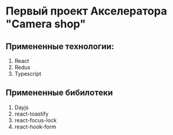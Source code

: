 # Первый проект Акселератора "Camera shop" #

## Примененные технологии: ##

1. React
2. Redux
3. Typescript

## Примененные бибилотеки ##

1. Dayjs
2. react-toastify
3. react-focus-lock
4. react-hook-form

